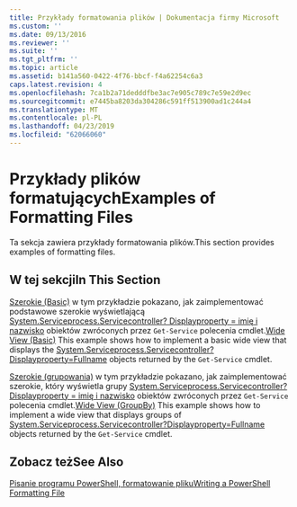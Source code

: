 ```yaml
---
title: Przykłady formatowania plików | Dokumentacja firmy Microsoft
ms.custom: ''
ms.date: 09/13/2016
ms.reviewer: ''
ms.suite: ''
ms.tgt_pltfrm: ''
ms.topic: article
ms.assetid: b141a560-0422-4f76-bbcf-f4a62254c6a3
caps.latest.revision: 4
ms.openlocfilehash: 7ca1b2a71dedddfbe3ac7e905c789c7e59e2d9ec
ms.sourcegitcommit: e7445ba8203da304286c591ff513900ad1c244a4
ms.translationtype: MT
ms.contentlocale: pl-PL
ms.lasthandoff: 04/23/2019
ms.locfileid: "62066060"
---
```

# <a name="examples-of-formatting-files"></a><span data-ttu-id="42f4d-102">Przykłady plików formatujących</span><span class="sxs-lookup"><span data-stu-id="42f4d-102">Examples of Formatting Files</span></span>

<span data-ttu-id="42f4d-103">Ta sekcja zawiera przykłady formatowania plików.</span><span class="sxs-lookup"><span data-stu-id="42f4d-103">This section provides examples of formatting files.</span></span>

## <a name="in-this-section"></a><span data-ttu-id="42f4d-104">W tej sekcji</span><span class="sxs-lookup"><span data-stu-id="42f4d-104">In This Section</span></span>

<span data-ttu-id="42f4d-105">[Szerokie (Basic)](./wide-view-basic.md) w tym przykładzie pokazano, jak zaimplementować podstawowe szerokie wyświetlającą [System.Serviceprocess.Servicecontroller? Displayproperty = imię i nazwisko](/dotnet/api/System.ServiceProcess.ServiceController) obiektów zwróconych przez `Get-Service` polecenia cmdlet.</span><span class="sxs-lookup"><span data-stu-id="42f4d-105">[Wide View (Basic)](./wide-view-basic.md) This example shows how to implement a basic wide view that displays the [System.Serviceprocess.Servicecontroller?Displayproperty=Fullname](/dotnet/api/System.ServiceProcess.ServiceController) objects returned by the `Get-Service` cmdlet.</span></span>

<span data-ttu-id="42f4d-106">[Szerokie (grupowania)](./wide-view-groupby.md) w tym przykładzie pokazano, jak zaimplementować szerokie, który wyświetla grupy [System.Serviceprocess.Servicecontroller? Displayproperty = imię i nazwisko](/dotnet/api/System.ServiceProcess.ServiceController) obiektów zwróconych przez `Get-Service` polecenia cmdlet.</span><span class="sxs-lookup"><span data-stu-id="42f4d-106">[Wide View (GroupBy)](./wide-view-groupby.md) This example shows how to implement a wide view that displays groups of [System.Serviceprocess.Servicecontroller?Displayproperty=Fullname](/dotnet/api/System.ServiceProcess.ServiceController) objects returned by the `Get-Service` cmdlet.</span></span>

## <a name="see-also"></a><span data-ttu-id="42f4d-107">Zobacz też</span><span class="sxs-lookup"><span data-stu-id="42f4d-107">See Also</span></span>

[<span data-ttu-id="42f4d-108">Pisanie programu PowerShell, formatowanie pliku</span><span class="sxs-lookup"><span data-stu-id="42f4d-108">Writing a PowerShell Formatting File</span></span>](./writing-a-powershell-formatting-file.md)
